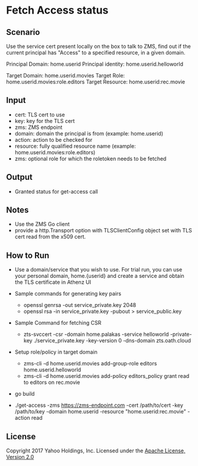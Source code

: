 # Fetch Access status

## Scenario

Use the service cert present locally on the box to talk to ZMS, find out if the current principal has "Access" to a specified resource, in a given domain.

Principal Domain: home.userid
Principal identity: home.userid.helloworld

Target Domain: home.userid.movies
Target Role: home.userid.movies:role.editors
Target Resource: home.userid:rec.movie

## Input

  - cert: TLS cert to use
  - key: key for the TLS cert
  - zms: ZMS endpoint
  - domain: domain the principal is from (example: home.userid)
  - action: action to be checked for
  - resource: fully qualified resource name (example: home.userid.movies:role.editors)
  - zms: optional role for which the roletoken needs to be fetched

## Output

  - Granted status for get-access call

## Notes
  - Use the ZMS Go client
  - provide a http.Transport option with TLSClientConfig object set with TLS cert read from the x509 cert.

## How to Run
  - Use a domain/service that you wish to use. For trial run, you can use your personal domain, home.{userid}
and create a service and obtain the TLS certificate in Athenz UI

  - Sample commands for generating key pairs
    - openssl genrsa -out service_private.key 2048
    - openssl rsa -in service_private.key -pubout > service_public.key
  - Sample Command for fetching CSR
    - zts-svccert -csr -domain home.palakas -service helloworld -private-key ./service_private.key -key-version 0 -dns-domain zts.oath.cloud


  - Setup role/policy in target domain
    - zms-cli -d home.userid.movies add-group-role editors home.userid.helloworld
    - zms-cli -d home.userid.movies add-policy editors_policy grant read to editors on rec.movie

  - go build
  - ./get-access -zms https://zms-endpoint.com -cert /path/to/cert -key /path/to/key -domain home.userid -resource "home.userid:rec.movie" -action read


## License

Copyright 2017 Yahoo Holdings, Inc.
Licensed under the [Apache License, Version 2.0](http://www.apache.org/licenses/LICENSE-2.0)
